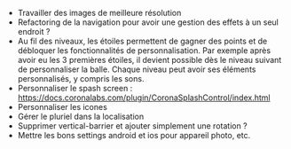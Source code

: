 * Travailler des images de meilleure résolution
* Refactoring de la navigation pour avoir une gestion des effets à un seul endroit ?
* Au fil des niveaux, les étoiles permettent de gagner des points et de débloquer les fonctionnalités de
  personnalisation. Par exemple après avoir eu les 3 premières étoiles, il devient possible dès le niveau
  suivant de personnaliser la balle. Chaque niveau peut avoir ses éléments personnalisés, y compris les
  sons.
* Personnaliser le spash screen : https://docs.coronalabs.com/plugin/CoronaSplashControl/index.html
* Personnaliser les icones
* Gérer le pluriel dans la localisation
* Supprimer vertical-barrier et ajouter simplement une rotation ?
* Mettre les bons settings android et ios pour appareil photo, etc.
